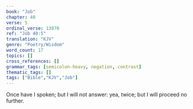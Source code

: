 ```yaml
---
book: "Job"
chapter: 40
verse: 5
ordinal_verse: 13870
ref: "Job 40:5"
translation: "KJV"
genre: "Poetry/Wisdom"
word_count: 17
topics: []
cross_references: []
grammar_tags: [semicolon-heavy, negation, contrast]
thematic_tags: []
tags: ["Bible","KJV","Job"]
---
```

Once have I spoken; but I will not answer: yea, twice; but I will proceed no further.
